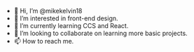 - 👋 Hi, I’m @mikekelvin18
- 👀 I’m interested in front-end design.
- 🌱 I’m currently learning CCS and React.
- 💞️ I’m looking to collaborate on learning more basic projects.
- 📫 How to reach me.

<!---
mikekelvin18/mikekelvin18 is a ✨ special ✨ repository because its `README.md` (this file) appears on your GitHub profile.
You can click the Preview link to take a look at your changes.
--->
